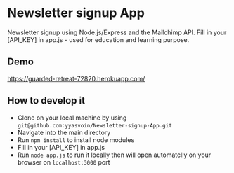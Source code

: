 # Newsletter signup App

Newsletter signup using Node.js/Express and the Mailchimp API. Fill in your [API_KEY] in app.js - used for education and learning purpose.

## Demo

https://guarded-retreat-72820.herokuapp.com/

## How to develop it

- Clone on your local machine by using `git@github.com:yyasvoin/Newsletter-signup-App.git`
- Navigate into the main directory
- Run `npm install` to install node modules
- Fill in your [API_KEY] in app.js
- Run `node app.js` to run it locally then will open automatclly on your browser on `localhost:3000` port
